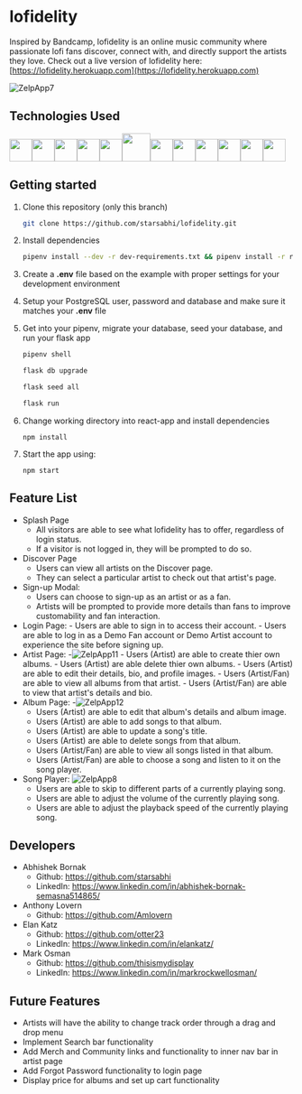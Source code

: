# lofidelity

Inspired by Bandcamp, lofidelity is an online music community where passionate lofi fans discover, connect with, and directly support the artists they love.
Check out a live version of lofidelity here: [https://lofidelity.herokuapp.com](https://lofidelity.herokuapp.com)

![ZelpApp7](https://user-images.githubusercontent.com/95883222/172109787-135620c9-03c5-4603-b465-5d89209c88e2.gif)


## Technologies Used
<img  src="https://www.docker.com/wp-content/uploads/2022/03/vertical-logo-monochromatic.png"  height=40/><img src="https://camo.githubusercontent.com/27d0b117da00485c56d69aef0fa310a3f8a07abecc8aa15fa38c8b78526c60ac/68747470733a2f2f63646e2e6a7364656c6976722e6e65742f67682f64657669636f6e732f64657669636f6e2f69636f6e732f72656163742f72656163742d6f726967696e616c2e737667" height=40/><img src="https://raw.githubusercontent.com/reduxjs/redux/master/logo/logo.png" height=40/><img  src="https://cdn.jsdelivr.net/gh/devicons/devicon/icons/javascript/javascript-original.svg"  height=40/><img src="https://cdn.jsdelivr.net/gh/devicons/devicon/icons/nodejs/nodejs-plain-wordmark.svg" height=40/><img src="https://upload.wikimedia.org/wikipedia/commons/thumb/c/c3/Python-logo-notext.svg/2048px-Python-logo-notext.svg.png" height=50/><img  src="https://datawookie.dev/img/logo/logo-sqlalchemy.svg"  height=40/><img  src="https://cdn.jsdelivr.net/gh/devicons/devicon/icons/sequelize/sequelize-original.svg"  height=40/><img  src="https://cdn.jsdelivr.net/gh/devicons/devicon/icons/css3/css3-original.svg"  height=40/><img  src="https://cdn.jsdelivr.net/gh/devicons/devicon/icons/html5/html5-original.svg"  height=40/><img  src="https://cdn.jsdelivr.net/gh/devicons/devicon/icons/git/git-original.svg"  height=40/><img  src="https://cdn.jsdelivr.net/gh/devicons/devicon/icons/vscode/vscode-original.svg"  height=40/>

## Getting started
1. Clone this repository (only this branch)

   ```bash
   git clone https://github.com/starsabhi/lofidelity.git
   ```

2. Install dependencies

      ```bash
      pipenv install --dev -r dev-requirements.txt && pipenv install -r requirements.txt
      ```

3. Create a **.env** file based on the example with proper settings for your
   development environment
   
4. Setup your PostgreSQL user, password and database and make sure it matches your **.env** file

5. Get into your pipenv, migrate your database, seed your database, and run your flask app

   ```bash
   pipenv shell
   ```

   ```bash
   flask db upgrade
   ```

   ```bash
   flask seed all
   ```

   ```bash
   flask run
   ```
6. Change working directory into react-app and install dependencies

    `npm install`
    
7. Start the app using:

    `npm start`

 ## Feature List

  - Splash Page
    - All visitors are able to see what lofidelity has to offer, regardless of login status.
    - If a visitor is not logged in, they will be prompted to do so.
  - Discover Page
    - Users can view all artists on the Discover page.
    - They can select a particular artist to check out that artist's page. 
  - Sign-up Modal:
    - Users can choose to sign-up as an artist or as a fan.
    - Artists will be prompted to provide more details than fans to improve customability and fan interaction.
  -  Login Page:
    - Users are able to sign in to access their account.
    - Users are able to log in as a Demo Fan account or Demo Artist account to experience the site before signing up.
  -  Artist Page:
    -![ZelpApp11](https://user-images.githubusercontent.com/95883222/172137917-945fb056-8daa-4500-80c7-9e5239210de0.gif)
    - Users (Artist) are able to create thier own albums.
    - Users (Artist) are able delete thier own albums.
    - Users (Artist) are able to edit their details, bio, and profile images.
    - Users (Artist/Fan) are able to view all albums from that artist.
    - Users (Artist/Fan) are able to view that artist's details and bio.
  - Album Page:
    -![ZelpApp12](https://user-images.githubusercontent.com/95883222/172138814-16bc6294-5e6e-46c2-89e4-9a24d0609993.gif)
    - Users (Artist) are able to edit that album's details and album image.
    - Users (Artist) are able to add songs to that album.
    - Users (Artist) are able to update a song's title.
    - Users (Artist) are able to delete songs from that album.
    - Users (Artist/Fan) are able to view all songs listed in that album.
    - Users (Artist/Fan) are able to choose a song and listen to it on the song player.
  - Song Player:
  ![ZelpApp8](https://user-images.githubusercontent.com/95883222/172133084-f87cb7d2-d89c-4490-96e3-dcac8df110c9.gif)
    - Users are able to skip to different parts of a currently playing song.
    - Users are able to adjust the volume of the currently playing song.
    - Users are able to adjust the playback speed of the currently playing song.

 ## Developers
  - Abhishek Bornak
    - Github: https://github.com/starsabhi
    - LinkedIn: https://www.linkedin.com/in/abhishek-bornak-semasna514865/
  - Anthony Lovern
    - Github: https://github.com/Amlovern
  - Elan Katz
    - Github: https://github.com/otter23
    - LinkedIn: https://www.linkedin.com/in/elankatz/
  - Mark Osman
    - Github: https://github.com/thisismydisplay
    - LinkedIn: https://www.linkedin.com/in/markrockwellosman/

 ## Future Features
  - Artists will have the ability to change track order through a drag and drop menu
  - Implement Search bar functionality
  - Add Merch and Community links and functionality to inner nav bar in artist page
  - Add Forgot Password functionality to login page
  - Display price for albums and set up cart functionality
